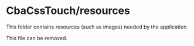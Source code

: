 # CbaCssTouch/resources

This folder contains resources (such as images) needed by the application. 

This file can be removed.
